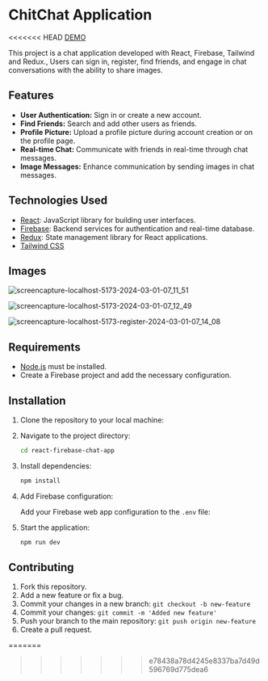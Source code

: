 # ChitChat Application 

<<<<<<< HEAD
[DEMO](https://react-firebase-chat-app-vv.netlify.app/)

This project is a chat application developed with React, Firebase, Tailwind and Redux., Users can sign in, register, find friends, and engage in chat conversations with the ability to share images.

## Features

- **User Authentication:** Sign in or create a new account.
- **Find Friends:** Search and add other users as friends.
- **Profile Picture:** Upload a profile picture during account creation or on the profile page.
- **Real-time Chat:** Communicate with friends in real-time through chat messages.
- **Image Messages:** Enhance communication by sending images in chat messages.

## Technologies Used

- [React](https://reactjs.org/): JavaScript library for building user interfaces.
- [Firebase](https://firebase.google.com/): Backend services for authentication and real-time database.
- [Redux](https://redux.js.org/): State management library for React applications.
- [Tailwind CSS](https://tailwindcss.com/)


## Images

![screencapture-localhost-5173-2024-03-01-07_11_51](https://github.com/ferhatkplnn/react-firebase-chat-app/assets/29931637/da34fc11-77d5-4020-8716-9530f620f12d)

![screencapture-localhost-5173-2024-03-01-07_12_49](https://github.com/ferhatkplnn/react-firebase-chat-app/assets/29931637/036edd97-0ceb-44d8-8305-5dfc30a3567a)

![screencapture-localhost-5173-register-2024-03-01-07_14_08](https://github.com/ferhatkplnn/react-firebase-chat-app/assets/29931637/67a32d98-8f3e-4b03-9d7d-2ba4db69c7d6)

## Requirements

- [Node.js](https://nodejs.org/) must be installed.
- Create a Firebase project and add the necessary configuration.

## Installation

1. Clone the repository to your local machine:


2. Navigate to the project directory:

    ```bash
    cd react-firebase-chat-app
    ```

3. Install dependencies:

    ```bash
    npm install
    ```

4. Add Firebase configuration:

    Add your Firebase web app configuration to the `.env` file:


5. Start the application:

    ```bash
    npm run dev
    ```


## Contributing

1. Fork this repository.
2. Add a new feature or fix a bug.
3. Commit your changes in a new branch: `git checkout -b new-feature`
4. Commit your changes: `git commit -m 'Added new feature'`
5. Push your branch to the main repository: `git push origin new-feature`
6. Create a pull request.

=======
>>>>>>> e78438a78d4245e8337ba7d49d596769d775dea6
